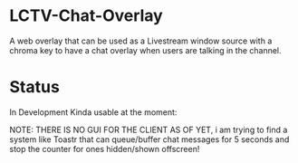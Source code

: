 # LCTV-Chat-Overlay
A web overlay that can be used as a Livestream window source with a chroma key to have a chat overlay when users are talking in the channel.

# Status
In Development
Kinda usable at the moment:

NOTE: THERE IS NO GUI FOR THE CLIENT AS OF YET, i am trying to find a system like Toastr that can queue/buffer chat messages for 5 seconds and stop the counter for ones hidden/shown offscreen!
